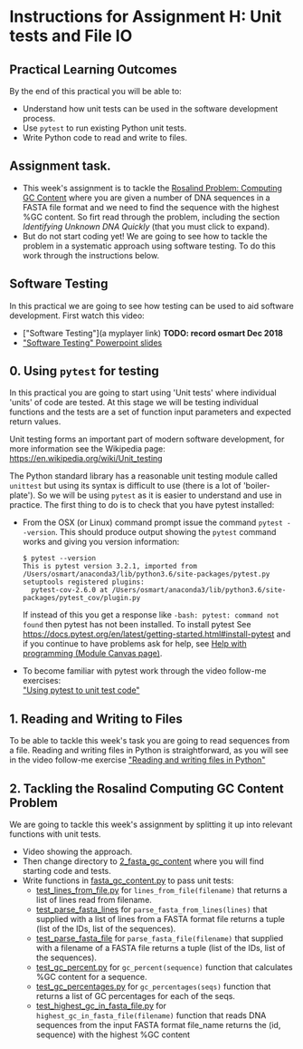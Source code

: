# Instructions for Assignment H: Unit tests and File IO

## Practical Learning Outcomes
By the end of this practical you will be able to:
* Understand how unit tests can be used in the software development process.
* Use `pytest` to run existing Python unit tests.
* Write Python code to read and write to files.   


## Assignment task.

* This week's assignment is to tackle the [Rosalind Problem:
  Computing GC Content](http://rosalind.info/problems/gc/)
  where you are given a number of DNA sequences in a FASTA file format
  and we need to find the sequence with the highest %GC content.
  So firt read through the problem,
  including the section *Identifying Unknown DNA Quickly* (that you must
  click to expand).
* But do not start coding yet! We are going to see how to tackle the problem
  in a systematic approach using software testing. To do this work through
  the instructions below.

## Software Testing
In this practical we are going to see how testing can be used to
aid software development. First watch this video:
* ["Software Testing"](a myplayer link)  **TODO: record osmart Dec 2018**
* ["Software Testing" Powerpoint slides](
   https://1drv.ms/p/s!AjeHBmwgk7Hto1USV9VWha1ny9jG)

## 0. Using `pytest` for testing
In this practical you are going to start using 'Unit tests'
where individual 'units' of code are tested.
At this stage we will be testing individual functions
and the tests are a set of function input parameters
and expected return values.

Unit testing forms an important part of modern software development,
for more information see the Wikipedia page: 
https://en.wikipedia.org/wiki/Unit_testing

The Python standard library has a reasonable unit testing module called `unittest`
but using its syntax is difficult to use (there is a lot of 'boiler-plate'). So
we will be using `pytest` as it is easier to understand and use in practice. The
first thing to do is to check that you have pytest installed:

* From the OSX (or Linux) command prompt issue the command `pytest --version`.
  This should produce output showing the `pytest` command works and giving you
  version information:
  ```
  $ pytest --version
  This is pytest version 3.2.1, imported from /Users/osmart/anaconda3/lib/python3.6/site-packages/pytest.py
  setuptools registered plugins:
    pytest-cov-2.6.0 at /Users/osmart/anaconda3/lib/python3.6/site-packages/pytest_cov/plugin.py
  ```
  If instead of this you get a response like `-bash: pytest: command not found` then 
  pytest has not been installed. 
  To install pytest See https://docs.pytest.org/en/latest/getting-started.html#install-pytest 
  and if you continue to have problems ask for help, see
  [Help with programming (Module Canvas page)](
  https://canvas.anglia.ac.uk/courses/1490/pages/help-with-programming).

* To become familiar with pytest work through the video follow-me exercises:\
  ["Using pytest to unit test code"](../0_starting_pytest/README.md)

## 1. Reading and Writing to Files

To be able to tackle this week's task you are going to read
sequences from a file.
Reading and writing files in Python is straightforward,
as you will see in the
video follow-me exercise 
["Reading and writing files in Python"](../1_file_io/README.md)

## 2. Tackling the Rosalind Computing GC Content Problem 

We are going to tackle this week's assignment by splitting it up into 
relevant functions with unit tests.

* Video showing the approach.
* Then change directory to [2_fasta_gc_content](../2_fasta_gc_content) where you
  will find starting code and tests. 
* Write functions in [fasta_gc_content.py](
  ../2_fasta_gc_content/fasta_gc_content.py) to pass unit tests:
  * [test_lines_from_file.py](../2_fasta_gc_content/test_lines_from_file.py)
    for `lines_from_file(filename)` that returns a list of lines read from 
    filename.
  * [test_parse_fasta_lines](../2_fasta_gc_content/test_parse_fasta_lines.py)
    for `parse_fasta_from_lines(lines)` that supplied with a list of lines 
    from a FASTA format file returns a tuple (list of the IDs, list of 
    the sequences).
  * [test_parse_fasta_file](../2_fasta_gc_content/test_parse_fasta_file.py)
    for `parse_fasta_file(filename)` that supplied with a filename of a 
    FASTA file returns a tuple (list of the IDs, list of the sequences).
  * [test_gc_percent.py](../2_fasta_gc_content/test_gc_percent.py) 
    for `gc_percent(sequence)` function that calculates %GC content 
    for a sequence.
  * [test_gc_percentages.py](../2_fasta_gc_content/test_gc_percentages.py) 
    for `gc_percentages(seqs)` function that returns a list of GC percentages
    for each of the seqs.
  * [test_highest_gc_in_fasta_file.py](../2_fasta_gc_content/test_highest_gc_in_fasta_file.py)
    for `highest_gc_in_fasta_file(filename)` function that 
    reads DNA sequences from the input FASTA format file_name
    returns the (id, sequence) with the highest %GC content
 
